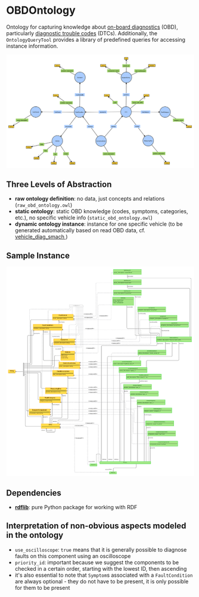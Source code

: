 # OBDOntology

Ontology for capturing knowledge about [on-board diagnostics](https://en.wikipedia.org/wiki/On-board_diagnostics) (OBD), particularly [diagnostic trouble codes](https://en.wikipedia.org/wiki/OBD-II_PIDs) (DTCs). Additionally, the `OntologyQueryTool` provides a library of predefined queries for accessing instance information.

![](img/obd_ontology_v10.svg)

## Three Levels of Abstraction

- **raw ontology definition**: no data, just concepts and relations (`raw_obd_ontology.owl`)
- **static ontology**: static OBD knowledge (codes, symptoms, categories, etc.), no specific vehicle info (`static_obd_ontology.owl`)
- **dynamic ontology instance**: instance for one specific vehicle (to be generated automatically based on read OBD data, cf. [
vehicle_diag_smach ](https://github.com/tbohne/vehicle_diag_smach))

## Sample Instance

![](img/sample_instance.png)

## Dependencies

- [**rdflib**](https://rdflib.readthedocs.io/en/stable/): pure Python package for working with RDF

## Interpretation of non-obvious aspects modeled in the ontology

- `use_oscilloscope`: `true` means that it is generally possible to diagnose faults on this component using an oscilloscope
- `priority_id`: important because we suggest the components to be checked in a certain order, starting with the lowest ID, then ascending
- it's also essential to note that `Symptom`s associated with a `FaultCondition` are always optional - they do not have to be present, it is only possible for them to be present
